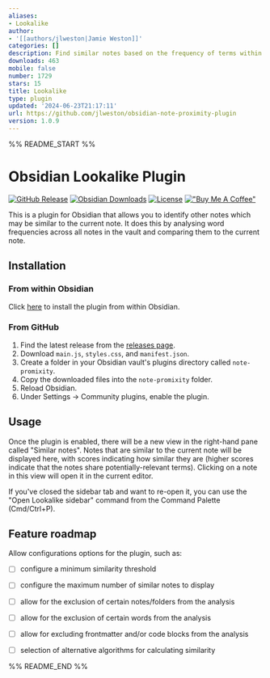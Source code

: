 ```yaml
---
aliases:
- Lookalike
author:
- '[[authors/jlweston|Jamie Weston]]'
categories: []
description: Find similar notes based on the frequency of terms within the vault.
downloads: 463
mobile: false
number: 1729
stars: 15
title: Lookalike
type: plugin
updated: '2024-06-23T21:17:11'
url: https://github.com/jlweston/obsidian-note-proximity-plugin
version: 1.0.9
---
```


%% README_START %%

# Obsidian Lookalike Plugin

[![GitHub Release](https://img.shields.io/github/v/release/jlweston/obsidian-note-proximity-plugin?sort=semver)](https://github.com/jlweston/obsidian-note-proximity-plugin/releases) [![Obsidian Downloads](https://img.shields.io/badge/dynamic/json?logo=obsidian&color=%23483699&label=downloads&query=%24%5B%22note-promixity%22%5D.downloads&url=https%3A%2F%2Fraw.githubusercontent.com%2Fobsidianmd%2Fobsidian-releases%2Fmaster%2Fcommunity-plugin-stats.json)](https://obsidian.md/plugins?id=note-promixity) [![License](https://img.shields.io/badge/license-MIT-blue.svg)](https://opensource.org/license/MIT) [!["Buy Me A Coffee"](https://img.shields.io/badge/-buy_me_a%C2%A0coffee-gray?logo=buy-me-a-coffee)](https://www.buymeacoffee.com/jamieweston)

This is a plugin for Obsidian that allows you to identify other notes which may be similar to the current note. It does this by analysing word frequencies across all notes in the vault and comparing them to the current note.

## Installation

### From within Obsidian

Click [here](https://obsidian.md/plugins?id=note-promixity) to install the plugin from within Obsidian.

### From GitHub

1. Find the latest release from the [releases page](https://github.com/jlweston/obsidian-note-proximity-plugin/releases).
2. Download `main.js`, `styles.css`, and `manifest.json`.
3. Create a folder in your Obsidian vault's plugins directory called `note-promixity`.
4. Copy the downloaded files into the `note-promixity` folder.
5. Reload Obsidian.
6. Under Settings -> Community plugins, enable the plugin.

## Usage

Once the plugin is enabled, there will be a new view in the right-hand pane called "Similar notes". Notes that are similar to the current note will be displayed here, with scores indicating how similar they are (higher scores indicate that the notes share potentially-relevant terms). Clicking on a note in this view will open it in the current editor.

If you've closed the sidebar tab and want to re-open it, you can use the "Open Lookalike sidebar" command from the Command Palette (Cmd/Ctrl+P).

## Feature roadmap

Allow configurations options for the plugin, such as:

-   [ ] configure a minimum similarity threshold
-   [ ] configure the maximum number of similar notes to display
-   [ ] allow for the exclusion of certain notes/folders from the analysis
-   [ ] allow for the exclusion of certain words from the analysis
-   [ ] allow for excluding frontmatter and/or code blocks from the analysis
-   [ ] selection of alternative algorithms for calculating similarity


%% README_END %%
